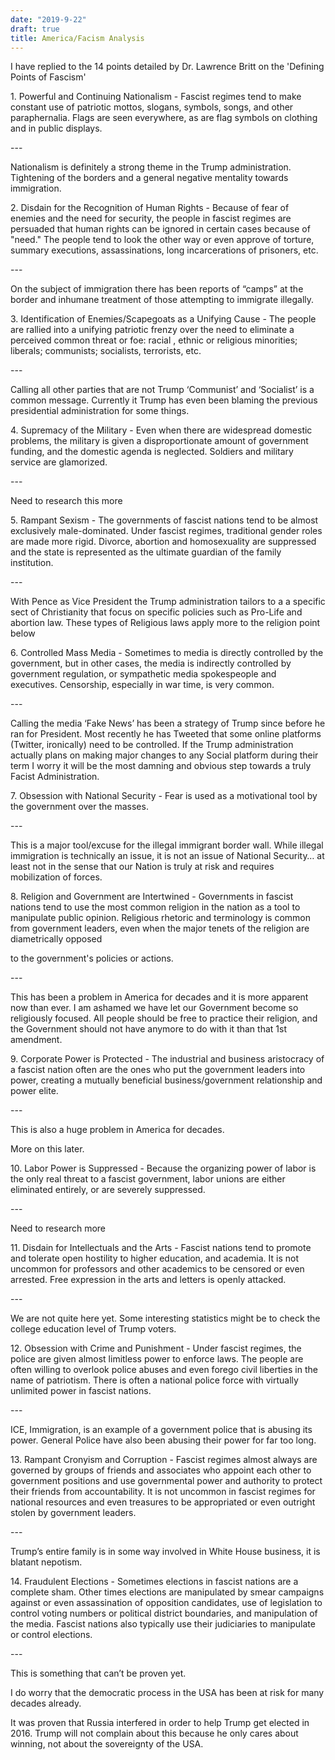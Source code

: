 ```yaml
---
date: "2019-9-22"
draft: true
title: America/Facism Analysis
---
```

I have replied to the 14 points detailed by Dr. Lawrence Britt on the 'Defining Points of Fascism'

1\. Powerful and Continuing Nationalism - Fascist regimes tend to make constant use of patriotic mottos, slogans, symbols, songs, and other paraphernalia. Flags are seen everywhere, as are flag symbols on clothing and in public displays.

\---

Nationalism is definitely a strong theme in the Trump administration. Tightening of the borders and a general negative mentality towards immigration.

2\. Disdain for the Recognition of Human Rights - Because of fear of enemies and the need for security, the people in fascist regimes are persuaded that human rights can be ignored in certain cases because of "need." The people tend to look the other way or even approve of torture, summary executions, assassinations, long incarcerations of prisoners, etc.

\---

On the subject of immigration there has been reports of “camps” at the border and inhumane treatment of those attempting to immigrate illegally.

3\. Identification of Enemies/Scapegoats as a Unifying Cause - The people are rallied into a unifying patriotic frenzy over the need to eliminate a perceived common threat or foe: racial , ethnic or religious minorities; liberals; communists; socialists, terrorists, etc.

\---

Calling all other parties that are not Trump ‘Communist’ and ‘Socialist’ is a common message. Currently it Trump has even been blaming the previous presidential administration for some things.

4\. Supremacy of the Military - Even when there are widespread domestic problems, the military is given a disproportionate amount of government funding, and the domestic agenda is neglected. Soldiers and military service are glamorized.

\---

Need to research this more

5\. Rampant Sexism - The governments of fascist nations tend to be almost exclusively male-dominated. Under fascist regimes, traditional gender roles are made more rigid. Divorce, abortion and homosexuality are suppressed and the state is represented as the ultimate guardian of the family institution.

\---

With Pence as Vice President the Trump administration tailors to a a specific sect of Christianity that focus on specific policies such as Pro-Life and abortion law. These types of Religious laws apply more to the religion point below

6\. Controlled Mass Media - Sometimes to media is directly controlled by the government, but in other cases, the media is indirectly controlled by government regulation, or sympathetic media spokespeople and executives. Censorship, especially in war time, is very common.

\---

Calling the media ‘Fake News’ has been a strategy of Trump since before he ran for President. Most recently he has Tweeted that some online platforms (Twitter, ironically) need to be controlled. If the Trump administration actually plans on making major changes to any Social platform during their term I worry it will be the most damning and obvious step towards a truly Facist Administration.

7\. Obsession with National Security - Fear is used as a motivational tool by the government over the masses.

\---

This is a major tool/excuse for the illegal immigrant border wall. While illegal immigration is technically an issue, it is not an issue of National Security… at least not in the sense that our Nation is truly at risk and requires mobilization of forces.

8\. Religion and Government are Intertwined - Governments in fascist nations tend to use the most common religion in the nation as a tool to manipulate public opinion. Religious rhetoric and terminology is common from government leaders, even when the major tenets of the religion are diametrically opposed

to the government's policies or actions.

\---

This has been a problem in America for decades and it is more apparent now than ever. I am ashamed we have let our Government become so religiously focused. All people should be free to practice their religion, and the Government should not have anymore to do with it than that 1st amendment.

9\. Corporate Power is Protected - The industrial and business aristocracy of a fascist nation often are the ones who put the government leaders into power, creating a mutually beneficial business/government relationship and power elite.

\---

This is also a huge problem in America for decades.

More on this later.

10\. Labor Power is Suppressed - Because the organizing power of labor is the only real threat to a fascist government, labor unions are either eliminated entirely, or are severely suppressed.

\---

Need to research more

11\. Disdain for Intellectuals and the Arts - Fascist nations tend to promote and tolerate open hostility to higher education, and academia. It is not uncommon for professors and other academics to be censored or even arrested. Free expression in the arts and letters is openly attacked.

\---

We are not quite here yet. Some interesting statistics might be to check the college education level of Trump voters.

12\. Obsession with Crime and Punishment - Under fascist regimes, the police are given almost limitless power to enforce laws. The people are often willing to overlook police abuses and even forego civil liberties in the name of patriotism. There is often a national police force with virtually unlimited power in fascist nations.

\---

ICE, Immigration, is an example of a government police that is abusing its power. General Police have also been abusing their power for far too long.

13\. Rampant Cronyism and Corruption - Fascist regimes almost always are governed by groups of friends and associates who appoint each other to government positions and use governmental power and authority to protect their friends from accountability. It is not uncommon in fascist regimes for national resources and even treasures to be appropriated or even outright stolen by government leaders.

\---

Trump’s entire family is in some way involved in White House business, it is blatant nepotism.

14\. Fraudulent Elections - Sometimes elections in fascist nations are a complete sham. Other times elections are manipulated by smear campaigns against or even assassination of opposition candidates, use of legislation to control voting numbers or political district boundaries, and manipulation of the media. Fascist nations also typically use their judiciaries to manipulate or control elections.

\---

This is something that can’t be proven yet.

I do worry that the democratic process in the USA has been at risk for many decades already.

It was proven that Russia interfered in order to help Trump get elected in 2016. Trump will not complain about this because he only cares about winning, not about the sovereignty of the USA.